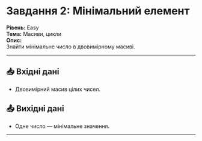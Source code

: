 # Завдання 2: Мінімальний елемент
**Рівень:** Easy  
**Тема:** Масиви, цикли  
**Опис:**  
Знайти мінімальне число в двовимірному масиві.

---
## 📥 Вхідні дані
- Двовимірний масив цілих чисел.

## 📤 Вихідні дані
- Одне число — мінімальне значення.

---
